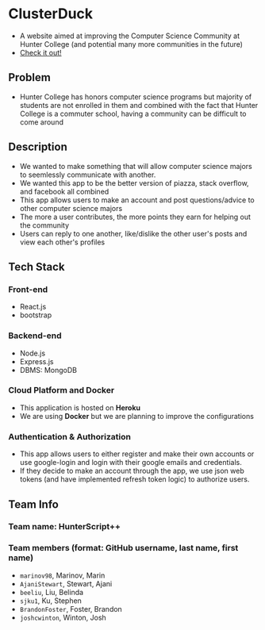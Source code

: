 # ClusterDuck

- A website aimed at improving the Computer Science Community at Hunter College (and potential many more communities in the future)
- [Check it out!](https://cluster-duck.herokuapp.com)

## Problem

- Hunter College has honors computer science programs but majority of students are not enrolled in them and
combined with the fact that Hunter College is a commuter school, having a community can be difficult to come around

## Description

- We wanted to make something that will allow computer science majors to seemlessly communicate with another.
- We wanted this app to be the better version of piazza, stack overflow, and facebook all combined
- This app allows users to make an account and post questions/advice to other computer science majors
- The more a user contributes, the more points they earn for helping out the community
- Users can reply to one another, like/dislike the other user's posts and view each other's profiles

## Tech Stack

### Front-end

- React.js
- bootstrap

### Backend-end

- Node.js
- Express.js
- DBMS: MongoDB

### Cloud Platform and Docker

- This application is hosted on **Heroku**  
- We are using **Docker** but we are planning to improve the configurations

### Authentication & Authorization

- This app allows users to either register and make their own accounts or use google-login and login with their google emails and credentials.
- If they decide to make an account through the app, we use json web tokens (and have implemented refresh token logic) to authorize users.

## Team Info

### Team name: HunterScript++

### Team members (format: GitHub username, last name, first name)

- `marinov98`, Marinov, Marin
- `AjaniStewart`, Stewart, Ajani
- `beeliu`, Liu, Belinda
- `sjku1`, Ku, Stephen
- `BrandonFoster`, Foster, Brandon
- `joshcwinton`, Winton, Josh
